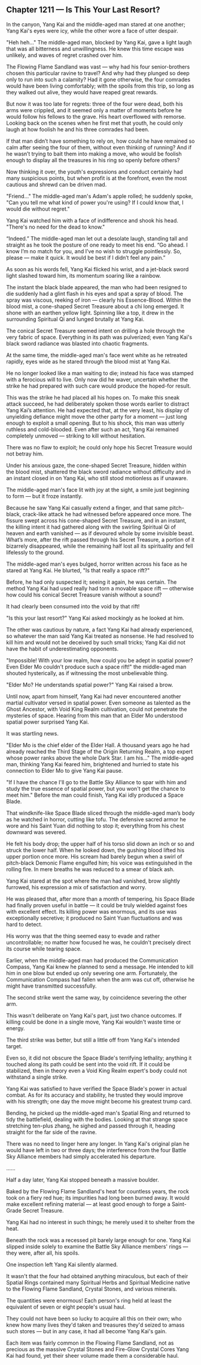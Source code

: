 ## Chapter 1211 — Is This Your Last Resort?

In the canyon, Yang Kai and the middle-aged man stared at one another; Yang Kai's eyes were icy, while the other wore a face of utter despair.

"Heh heh..." The middle-aged man, blocked by Yang Kai, gave a light laugh that was all bitterness and unwillingness. He knew this time escape was unlikely, and waves of regret crashed over him.

The Flowing Flame Sandland was vast — why had his four senior-brothers chosen this particular ravine to travel? And why had they plunged so deep only to run into such a calamity? Had it gone otherwise, the four comrades would have been living comfortably; with the spoils from this trip, so long as they walked out alive, they would have reaped great rewards.

But now it was too late for regrets: three of the four were dead, both his arms were crippled, and it seemed only a matter of moments before he would follow his fellows to the grave. His heart overflowed with remorse. Looking back on the scenes when he first met that youth, he could only laugh at how foolish he and his three comrades had been.

If that man didn’t have something to rely on, how could he have remained so calm after seeing the four of them, without even thinking of running? And if he wasn’t trying to bait them into making a move, who would be foolish enough to display all the treasures in his ring so openly before others?

Now thinking it over, the youth's expressions and conduct certainly had many suspicious points, but when profit is at the forefront, even the most cautious and shrewd can be driven mad.

"Friend..." The middle-aged man's Adam's apple rolled; he suddenly spoke, "Can you tell me what kind of power you're using? If I could know that, I would die without regret."

Yang Kai watched him with a face of indifference and shook his head. "There's no need for the dead to know."

“Indeed.” The middle-aged man let out a desolate laugh, standing tall and straight as he took the posture of one ready to meet his end. “Go ahead. I know I’m no match for you, and I’ve no wish to struggle pointlessly. So, please — make it quick. It would be best if I didn’t feel any pain.”

As soon as his words fell, Yang Kai flicked his wrist, and a jet-black sword light slashed toward him, its momentum soaring like a rainbow.

The instant the black blade appeared, the man who had been resigned to die suddenly had a glint flash in his eyes and spat a spray of blood. The spray was viscous, reeking of iron — clearly his Essence-Blood. Within the blood mist, a cone-shaped Secret Treasure about a chi long emerged. It shone with an earthen yellow light. Spinning like a top, it drew in the surrounding Spiritual Qi and lunged brutally at Yang Kai.

The conical Secret Treasure seemed intent on drilling a hole through the very fabric of space. Everything in its path was pulverized; even Yang Kai's black sword radiance was blasted into chaotic fragments.

At the same time, the middle-aged man's face went white as he retreated rapidly, eyes wide as he stared through the blood mist at Yang Kai.

He no longer looked like a man waiting to die; instead his face was stamped with a ferocious will to live. Only now did he waver, uncertain whether the strike he had prepared with such care would produce the hoped-for result.

This was the strike he had placed all his hopes on. To make this sneak attack succeed, he had deliberately spoken those words earlier to distract Yang Kai’s attention. He had expected that, at the very least, his display of unyielding defiance might move the other party for a moment — just long enough to exploit a small opening. But to his shock, this man was utterly ruthless and cold-blooded. Even after such an act, Yang Kai remained completely unmoved — striking to kill without hesitation.

There was no flaw to exploit; he could only hope his Secret Treasure would not betray him.

Under his anxious gaze, the cone-shaped Secret Treasure, hidden within the blood mist, shattered the black sword radiance without difficulty and in an instant closed in on Yang Kai, who still stood motionless as if unaware.

The middle-aged man's face lit with joy at the sight, a smile just beginning to form — but it froze instantly.

Because he saw Yang Kai casually extend a finger, and that same pitch-black, crack-like attack he had witnessed before appeared once more. The fissure swept across his cone-shaped Secret Treasure, and in an instant, the killing intent it had gathered along with the swirling Spiritual Qi of heaven and earth vanished — as if devoured whole by some invisible beast. What’s more, after the rift passed through his Secret Treasure, a portion of it bizarrely disappeared, while the remaining half lost all its spirituality and fell lifelessly to the ground.

The middle-aged man's eyes bulged, horror written across his face as he stared at Yang Kai. He blurted, "Is that really a space rift?"

Before, he had only suspected it; seeing it again, he was certain. The method Yang Kai had used really had torn a movable space rift — otherwise how could his conical Secret Treasure vanish without a sound?

It had clearly been consumed into the void by that rift!

"Is this your last resort?" Yang Kai asked mockingly as he looked at him.

The other was cautious by nature, a fact Yang Kai had already experienced, so whatever the man said Yang Kai treated as nonsense. He had resolved to kill him and would not be deceived by such small tricks; Yang Kai did not have the habit of underestimating opponents.

"Impossible! With your low realm, how could you be adept in spatial power? Even Elder Mo couldn't produce such a space rift!" the middle-aged man shouted hysterically, as if witnessing the most unbelievable thing.

"Elder Mo? He understands spatial power?" Yang Kai raised a brow.

Until now, apart from himself, Yang Kai had never encountered another martial cultivator versed in spatial power. Even someone as talented as the Ghost Ancestor, with Void King Realm cultivation, could not penetrate the mysteries of space. Hearing from this man that an Elder Mo understood spatial power surprised Yang Kai.

It was startling news.

"Elder Mo is the chief elder of the Elder Hall. A thousand years ago he had already reached the Third Stage of the Origin Returning Realm, a top expert whose power ranks above the whole Dark Star. I am his..." The middle-aged man, thinking Yang Kai feared him, brightened and hurried to state his connection to Elder Mo to give Yang Kai pause.

"If I have the chance I'll go to the Battle Sky Alliance to spar with him and study the true essence of spatial power, but you won't get the chance to meet him." Before the man could finish, Yang Kai idly produced a Space Blade.

That windknife-like Space Blade sliced through the middle-aged man’s body as he watched in horror, cutting like tofu. The defensive sacred armor he wore and his Saint Yuan did nothing to stop it; everything from his chest downward was severed.

He felt his body drop; the upper half of his torso slid down an inch or so and struck the lower half. When he looked down, the gushing blood lifted his upper portion once more. His scream had barely begun when a swirl of pitch-black Demonic Flame engulfed him; his voice was extinguished in the rolling fire. In mere breaths he was reduced to a smear of black ash.

Yang Kai stared at the spot where the man had vanished, brow slightly furrowed, his expression a mix of satisfaction and worry.

He was pleased that, after more than a month of tempering, his Space Blade had finally proven useful in battle — it could be truly wielded against foes with excellent effect. Its killing power was enormous, and its use was exceptionally secretive; it produced no Saint Yuan fluctuations and was hard to detect.

His worry was that the thing seemed easy to evade and rather uncontrollable; no matter how focused he was, he couldn't precisely direct its course while tearing space.

Earlier, when the middle-aged man had produced the Communication Compass, Yang Kai knew he planned to send a message. He intended to kill him in one blow but ended up only severing one arm. Fortunately, the Communication Compass had fallen when the arm was cut off, otherwise he might have transmitted successfully.

The second strike went the same way, by coincidence severing the other arm.

This wasn't deliberate on Yang Kai's part, just two chance outcomes. If killing could be done in a single move, Yang Kai wouldn't waste time or energy.

The third strike was better, but still a little off from Yang Kai's intended target.

Even so, it did not obscure the Space Blade's terrifying lethality; anything it touched along its path could be sent into the void rift. If it could be stabilized, then in theory even a Void King Realm expert's body could not withstand a single strike.

Yang Kai was satisfied to have verified the Space Blade's power in actual combat. As for its accuracy and stability, he trusted they would improve with his strength; one day the move might become his greatest trump card.

Bending, he picked up the middle-aged man's Spatial Ring and returned to tidy the battlefield, dealing with the bodies. Looking at that strange space stretching ten-plus zhang, he sighed and passed through it, heading straight for the far side of the ravine.

There was no need to linger here any longer. In Yang Kai's original plan he would have left in two or three days; the interference from the four Battle Sky Alliance members had simply accelerated his departure.

......

Half a day later, Yang Kai stopped beneath a massive boulder.

Baked by the Flowing Flame Sandland's heat for countless years, the rock took on a fiery red hue; its impurities had long been burned away. It would make excellent refining material — at least good enough to forge a Saint-Grade Secret Treasure.

Yang Kai had no interest in such things; he merely used it to shelter from the heat.

Beneath the rock was a recessed pit barely large enough for one. Yang Kai slipped inside solely to examine the Battle Sky Alliance members' rings — they were, after all, his spoils.

One inspection left Yang Kai silently alarmed.

It wasn't that the four had obtained anything miraculous, but each of their Spatial Rings contained many Spiritual Herbs and Spiritual Medicine native to the Flowing Flame Sandland, Crystal Stones, and various minerals.

The quantities were enormous! Each person's ring held at least the equivalent of seven or eight people's usual haul.

They could not have been so lucky to acquire all this on their own; who knew how many lives they'd taken and treasures they'd seized to amass such stores — but in any case, it had all become Yang Kai's gain.

Each item was fairly common in the Flowing Flame Sandland, not as precious as the massive Crystal Stones and Fire-Glow Crystal Cores Yang Kai had found, yet their sheer volume made them a considerable haul.